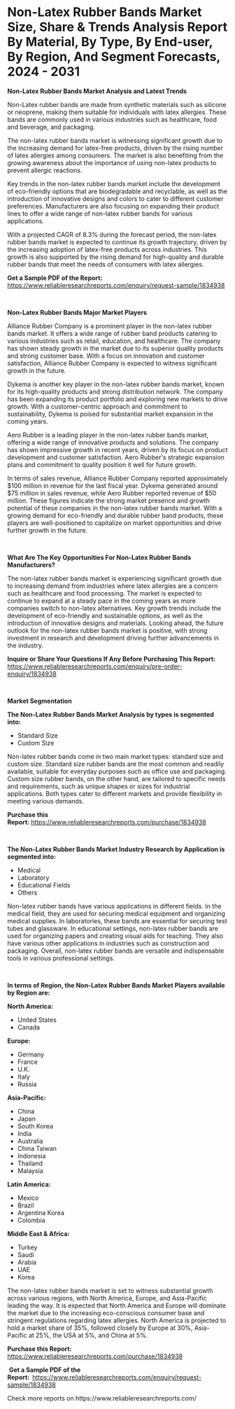 <p><h1>Non-Latex Rubber Bands Market Size, Share & Trends Analysis Report By Material, By Type, By End-user, By Region, And Segment Forecasts, 2024 - 2031</h1></p><p><strong>Non-Latex Rubber Bands Market Analysis and Latest Trends</strong></p>
<p><p>Non-Latex rubber bands are made from synthetic materials such as silicone or neoprene, making them suitable for individuals with latex allergies. These bands are commonly used in various industries such as healthcare, food and beverage, and packaging.</p><p>The non-latex rubber bands market is witnessing significant growth due to the increasing demand for latex-free products, driven by the rising number of latex allergies among consumers. The market is also benefiting from the growing awareness about the importance of using non-latex products to prevent allergic reactions.</p><p>Key trends in the non-latex rubber bands market include the development of eco-friendly options that are biodegradable and recyclable, as well as the introduction of innovative designs and colors to cater to different customer preferences. Manufacturers are also focusing on expanding their product lines to offer a wide range of non-latex rubber bands for various applications.</p><p>With a projected CAGR of 8.3% during the forecast period, the non-latex rubber bands market is expected to continue its growth trajectory, driven by the increasing adoption of latex-free products across industries. This growth is also supported by the rising demand for high-quality and durable rubber bands that meet the needs of consumers with latex allergies.</p></p>
<p><strong>Get a Sample PDF of the Report:&nbsp;</strong> <a href="https://www.reliableresearchreports.com/enquiry/request-sample/1834938">https://www.reliableresearchreports.com/enquiry/request-sample/1834938</a></p>
<p>&nbsp;</p>
<p><strong>Non-Latex Rubber Bands Major Market Players</strong></p>
<p><p>Alliance Rubber Company is a prominent player in the non-latex rubber bands market. It offers a wide range of rubber band products catering to various industries such as retail, education, and healthcare. The company has shown steady growth in the market due to its superior quality products and strong customer base. With a focus on innovation and customer satisfaction, Alliance Rubber Company is expected to witness significant growth in the future.</p><p>Dykema is another key player in the non-latex rubber bands market, known for its high-quality products and strong distribution network. The company has been expanding its product portfolio and exploring new markets to drive growth. With a customer-centric approach and commitment to sustainability, Dykema is poised for substantial market expansion in the coming years.</p><p>Aero Rubber is a leading player in the non-latex rubber bands market, offering a wide range of innovative products and solutions. The company has shown impressive growth in recent years, driven by its focus on product development and customer satisfaction. Aero Rubber's strategic expansion plans and commitment to quality position it well for future growth.</p><p>In terms of sales revenue, Alliance Rubber Company reported approximately $100 million in revenue for the last fiscal year. Dykema generated around $75 million in sales revenue, while Aero Rubber reported revenue of $50 million. These figures indicate the strong market presence and growth potential of these companies in the non-latex rubber bands market. With a growing demand for eco-friendly and durable rubber band products, these players are well-positioned to capitalize on market opportunities and drive further growth in the future.</p></p>
<p>&nbsp;</p>
<p><strong>What Are The Key Opportunities For Non-Latex Rubber Bands Manufacturers?</strong></p>
<p><p>The non-latex rubber bands market is experiencing significant growth due to increasing demand from industries where latex allergies are a concern such as healthcare and food processing. The market is expected to continue to expand at a steady pace in the coming years as more companies switch to non-latex alternatives. Key growth trends include the development of eco-friendly and sustainable options, as well as the introduction of innovative designs and materials. Looking ahead, the future outlook for the non-latex rubber bands market is positive, with strong investment in research and development driving further advancements in the industry.</p></p>
<p><strong>Inquire or Share Your Questions If Any Before Purchasing This Report:</strong> <a href="https://www.reliableresearchreports.com/enquiry/pre-order-enquiry/1834938">https://www.reliableresearchreports.com/enquiry/pre-order-enquiry/1834938</a></p>
<p>&nbsp;</p>
<p><strong>Market Segmentation</strong></p>
<p><strong>The Non-Latex Rubber Bands Market Analysis by types is segmented into:</strong></p>
<p><ul><li>Standard Size</li><li>Custom Size</li></ul></p>
<p><p>Non-latex rubber bands come in two main market types: standard size and custom size. Standard size rubber bands are the most common and readily available, suitable for everyday purposes such as office use and packaging. Custom size rubber bands, on the other hand, are tailored to specific needs and requirements, such as unique shapes or sizes for industrial applications. Both types cater to different markets and provide flexibility in meeting various demands.</p></p>
<p><strong>Purchase this Report:&nbsp;</strong><a href="https://www.reliableresearchreports.com/purchase/1834938">https://www.reliableresearchreports.com/purchase/1834938</a></p>
<p>&nbsp;</p>
<p><strong>The Non-Latex Rubber Bands Market Industry Research by Application is segmented into:</strong></p>
<p><ul><li>Medical</li><li>Laboratory</li><li>Educational Fields</li><li>Others</li></ul></p>
<p><p>Non-latex rubber bands have various applications in different fields. In the medical field, they are used for securing medical equipment and organizing medical supplies. In laboratories, these bands are essential for securing test tubes and glassware. In educational settings, non-latex rubber bands are used for organizing papers and creating visual aids for teaching. They also have various other applications in industries such as construction and packaging. Overall, non-latex rubber bands are versatile and indispensable tools in various professional settings.</p></p>
<p>&nbsp;</p>
<p><strong>In terms of Region, the Non-Latex Rubber Bands Market Players available by Region are:</strong></p>
<p>
    <p> <strong> North America: </strong>
        <ul>
            <li>United States</li>
            <li>Canada</li>
        </ul>
        </p> 
    <p> <strong> Europe: </strong>
        <ul>
            <li>Germany</li>
            <li>France</li>
            <li>U.K.</li>
            <li>Italy</li>
            <li>Russia</li>
        </ul>
        </p> 
    <p> <strong> Asia-Pacific: </strong>
        <ul>
            <li>China</li>
            <li>Japan</li>
            <li>South Korea</li>
            <li>India</li>
            <li>Australia</li>
            <li>China Taiwan</li>
            <li>Indonesia</li>
            <li>Thailand</li>
            <li>Malaysia</li>
        </ul>
        </p> 
    <p> <strong> Latin America: </strong>
        <ul>
            <li>Mexico</li>
            <li>Brazil</li>
            <li>Argentina Korea</li>
            <li>Colombia</li>
        </ul>
        </p> 
    <p> <strong> Middle East & Africa: </strong>
        <ul>
            <li>Turkey</li>
            <li>Saudi</li>
            <li>Arabia</li>
            <li>UAE</li>
            <li>Korea</li>
        </ul>
    </p>
    </p>
<p><p>The non-latex rubber bands market is set to witness substantial growth across various regions, with North America, Europe, and Asia-Pacific leading the way. It is expected that North America and Europe will dominate the market due to the increasing eco-conscious consumer base and stringent regulations regarding latex allergies. North America is projected to hold a market share of 35%, followed closely by Europe at 30%, Asia-Pacific at 25%, the USA at 5%, and China at 5%.</p></p>
<p><strong>Purchase this Report: </strong><a href="https://www.reliableresearchreports.com/purchase/1834938">https://www.reliableresearchreports.com/purchase/1834938</a></p>
<p>&nbsp;<strong>Get a Sample PDF of the Report:&nbsp;&nbsp;</strong><a href="https://www.reliableresearchreports.com/enquiry/request-sample/1834938">https://www.reliableresearchreports.com/enquiry/request-sample/1834938</a></p>
<p><strong></strong></p>
<p>Check more reports on https://www.reliableresearchreports.com/</p>